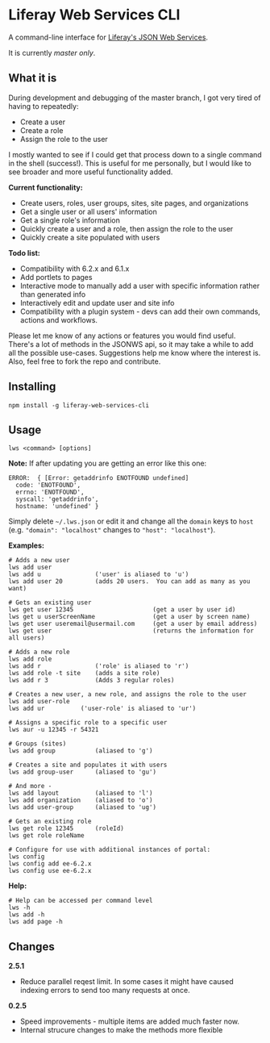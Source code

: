 # Liferay Web Services CLI
A command-line interface for [Liferay's JSON Web Services](https://www.liferay.com/api/jsonws).

It is currently *master only*.

## What it is
During development and debugging of the master branch, I got very tired of having to repeatedly:
- Create a user
- Create a role
- Assign the role to the user

I mostly wanted to see if I could get that process down to a single command in the shell (success!). This is useful for me personally, but I would like to see broader and more useful functionality added.

**Current functionality:**
- Create users, roles, user groups, sites, site pages, and organizations
- Get a single user or all users' information
- Get a single role's information
- Quickly create a user and a role, then assign the role to the user
- Quickly create a site populated with users

**Todo list:**
- Compatibility with 6.2.x and 6.1.x
- Add portlets to pages
- Interactive mode to manually add a user with specific information rather than generated info
- Interactively edit and update user and site info
- Compatibility with a plugin system - devs can add their own commands, actions and workflows.

Please let me know of any actions or features you would find useful.  There's a lot of methods in the JSONWS api, so it may take a while to add all the possible use-cases.  Suggestions help me know where the interest is.  Also, feel free to fork the repo and contribute.

## Installing
```
npm install -g liferay-web-services-cli
```

## Usage
```
lws <command> [options]
```

**Note:**
If after updating you are getting an error like this one:
```
ERROR:  { [Error: getaddrinfo ENOTFOUND undefined]
  code: 'ENOTFOUND',
  errno: 'ENOTFOUND',
  syscall: 'getaddrinfo',
  hostname: 'undefined' }
```
Simply delete `~/.lws.json` or edit it and change all the `domain` keys to `host` (e.g. `"domain": "localhost"` changes to `"host": "localhost"`).

**Examples:**
```
# Adds a new user
lws add user
lws add u               ('user' is aliased to 'u')
lws add user 20         (adds 20 users.  You can add as many as you want)

# Gets an existing user
lws get user 12345                      (get a user by user id)
lws get u userScreenName                (get a user by screen name)
lws get user useremail@usermail.com     (get a user by email address)
lws get user                            (returns the information for all users)

# Adds a new role
lws add role
lws add r               ('role' is aliased to 'r')
lws add role -t site    (adds a site role)
lws add r 3             (Adds 3 regular roles)

# Creates a new user, a new role, and assigns the role to the user
lws add user-role 
lws add ur          ('user-role' is aliased to 'ur')

# Assigns a specific role to a specific user
lws aur -u 12345 -r 54321

# Groups (sites)
lws add group           (aliased to 'g')

# Creates a site and populates it with users
lws add group-user      (aliased to 'gu')

# And more - 
lws add layout          (aliased to 'l') 
lws add organization    (aliased to 'o')
lws add user-group      (aliased to 'ug')

# Gets an existing role
lws get role 12345      (roleId)
lws get role roleName

# Configure for use with additional instances of portal:
lws config
lws config add ee-6.2.x
lws config use ee-6.2.x
```

**Help:**
```
# Help can be accessed per command level
lws -h
lws add -h
lws add page -h
```

## Changes
**2.5.1**
- Reduce parallel reqest limit.  In some cases it might have caused indexing errors to send too many requests at once.

**0.2.5**
- Speed improvements - multiple items are added much faster now.
- Internal strucure changes to make the methods more flexible




